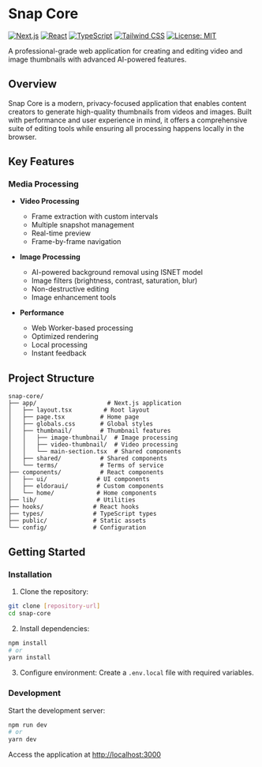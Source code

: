 # Snap Core

[![Next.js](https://img.shields.io/badge/Next.js-15-black?style=for-the-badge&logo=next.js)](https://nextjs.org)
[![React](https://img.shields.io/badge/React-18-blue?style=for-the-badge&logo=react)](https://reactjs.org)
[![TypeScript](https://img.shields.io/badge/TypeScript-5-blue?style=for-the-badge&logo=typescript)](https://www.typescriptlang.org)
[![Tailwind CSS](https://img.shields.io/badge/Tailwind_CSS-3.4-purple?style=for-the-badge&logo=tailwind-css)](https://tailwindcss.com)
[![License: MIT](https://img.shields.io/badge/License-MIT-yellow.svg?style=for-the-badge)](LICENSE)

A professional-grade web application for creating and editing video and image thumbnails with advanced AI-powered features.

## Overview

Snap Core is a modern, privacy-focused application that enables content creators to generate high-quality thumbnails from videos and images. Built with performance and user experience in mind, it offers a comprehensive suite of editing tools while ensuring all processing happens locally in the browser.

## Key Features

### Media Processing
- **Video Processing**
  - Frame extraction with custom intervals
  - Multiple snapshot management
  - Real-time preview
  - Frame-by-frame navigation

- **Image Processing**
  - AI-powered background removal using ISNET model
  - Image filters (brightness, contrast, saturation, blur)
  - Non-destructive editing
  - Image enhancement tools

- **Performance**
  - Web Worker-based processing
  - Optimized rendering
  - Local processing
  - Instant feedback

## Project Structure

```
snap-core/
├── app/                    # Next.js application
│   ├── layout.tsx         # Root layout
│   ├── page.tsx          # Home page
│   ├── globals.css       # Global styles
│   ├── thumbnail/        # Thumbnail features
│   │   ├── image-thumbnail/  # Image processing
│   │   ├── video-thumbnail/  # Video processing
│   │   └── main-section.tsx  # Shared components
│   ├── shared/           # Shared components
│   └── terms/            # Terms of service
├── components/           # React components
│   ├── ui/              # UI components
│   ├── eldoraui/        # Custom components
│   └── home/            # Home components
├── lib/                 # Utilities
├── hooks/              # React hooks
├── types/              # TypeScript types
├── public/             # Static assets
└── config/             # Configuration
```

## Getting Started

### Installation

1. Clone the repository:
```bash
git clone [repository-url]
cd snap-core
```

2. Install dependencies:
```bash
npm install
# or
yarn install
```

3. Configure environment:
Create a `.env.local` file with required variables.

### Development

Start the development server:
```bash
npm run dev
# or
yarn dev
```

Access the application at [http://localhost:3000](http://localhost:3000)
